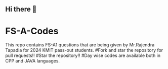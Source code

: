 ## Hi there 👋

<!--

**Here are some ideas to get you started:**

🙋‍♀️ A short introduction - what is your organization all about?
🌈 Contribution guidelines - how can the community get involved?
👩‍💻 Useful resources - where can the community find your docs? Is there anything else the community should know?
🍿 Fun facts - what does your team eat for breakfast?
🧙 Remember, you can do mighty things with the power of [Markdown](https://docs.github.com/github/writing-on-github/getting-started-with-writing-and-formatting-on-github/basic-writing-and-formatting-syntax)
-->

# FS-A-Codes
This repo contains FS-A1 questions that are being given by Mr.Rajendra Tapadia for 2024 KMIT pass-out students.
#Fork and star the repository for pull requests!!
#Star the repository!!
#Day wise codes are available both in CPP and JAVA languages.
